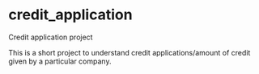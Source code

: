 # credit_application
Credit application project

This is a short project to understand credit applications/amount of credit given by a particular company. 
